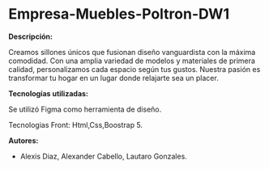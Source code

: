 # Empresa-Muebles-Poltron-DW1

**Descripción:**

Creamos sillones únicos que fusionan diseño vanguardista con la máxima comodidad. Con una amplia variedad de modelos y materiales de primera calidad, personalizamos cada espacio según tus gustos. Nuestra pasión es transformar tu hogar en un lugar donde relajarte sea un placer.


**Tecnologías utilizadas:**


Se utilizó Figma como herramienta de diseño.

Tecnologias Front: Html,Css,Boostrap 5.


**Autores:**

* Alexis Diaz, Alexander Cabello, Lautaro Gonzales.
